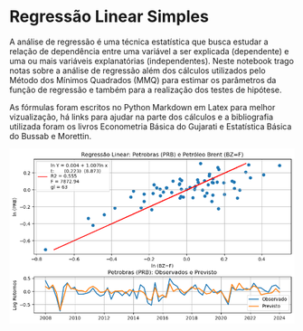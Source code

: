 # Regressão Linear Simples

A análise de regressão é uma técnica estatística que busca estudar a relação de dependência entre uma variável a ser explicada (dependente) e uma ou mais variáveis explanatórias (independentes). Neste notebook trago notas sobre a análise de regressão além dos cálculos utilizados pelo Método dos Mínimos Quadrados (MMQ) para estimar os parâmetros da função de regressão e também para a realização dos testes de hipótese. 

As fórmulas foram escritos no Python Markdown em Latex para melhor vizualização, há links para ajudar na parte dos cálculos e a bibliografia utilizada foram os livros Econometria Básica do Gujarati e Estatística Básica do Bussab e Morettin. 

![Modelo de Regressao](https://github.com/emanuelprd/Regressao-Linear/blob/main/Regressao_PRB.BZ=F.png)
